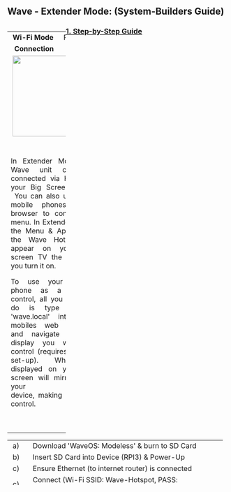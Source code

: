 <h2 id="mcetoc_1cbbra1cc2"><strong>Wave - Extender Mode: (System-Builders&nbsp;Guide)</strong></h2>
<table style="width: 134px; float: left;">
<tbody>
<tr>
<td style="width: 10px; text-align: center;"><strong>Wi-Fi</strong>&nbsp;<strong>Mode</strong></td>
<td style="width: 10px; text-align: center;">Receiver</td>
</tr>
<tr>
<td style="width: 10px; text-align: center;">&nbsp;<strong>Connection</strong></td>
<td style="width: 10px; text-align: center;">HDMI</td>
</tr>
<tr style="text-align: center;">
<td style="width: 20px;" colspan="2">&nbsp;<img src="https://thumb.ibb.co/iw6i2S/mode_2.png" width="185" /></td>
</tr>
<tr style="text-align: center;">
<td style="width: 20px; text-align: justify;" colspan="2">&nbsp;
<p>In Extender Mode the Wave unit can be connected via HDMI to your Big Screen TV -&nbsp;You can also use your mobile phones web-browser&nbsp;to control the menu.&nbsp;In Extender Mode the&nbsp;Menu &amp; Apps from the Wave Hotspot to appear on your big screen TV the moment you turn it on.</p>
<p>To use your mobile phone as a remote control, all you need to do is type 'wave'/ 'wave.local' into your mobiles web browser and navigate to the display you want to control (requires further set-up). What is displayed on&nbsp;your big screen will mirror onto your mobile device,&nbsp;making it easier control.&nbsp;</p>
<p>&nbsp;</p>
</td>
</tr>
</tbody>
</table>
<h3 id="mcetoc_1cbbregpq4"><!-- pagebreak --></h3>
<h3><span style="text-decoration: underline;"><strong>1.&nbsp;Step-by-Step Guide</strong></span></h3>
<table style="height: 103px; width: 494px;">
<tbody>
<tr>
<td style="width: 35px;">&nbsp;a)</td>
<td style="width: 445px;">Download 'WaveOS: Modeless' &amp; burn to SD Card</td>
</tr>
<tr>
<td style="width: 35px;">&nbsp;b)</td>
<td style="width: 445px;">Insert SD Card into Device (RPI3) &amp; Power-Up</td>
</tr>
<tr>
<td style="width: 35px;">&nbsp;c)</td>
<td style="width: 445px;">Ensure Ethernet (to internet&nbsp;router) is connected</td>
</tr>
<tr>
<td style="width: 35px;">&nbsp;c)</td>
<td style="width: 445px;">Connect (Wi-Fi SSID: Wave-Hotspot,&nbsp;PASS: makeitwave)</td>
</tr>
<tr>
<td style="width: 35px;">&nbsp;d)</td>
<td style="width: 445px;">Enter 'xx.xx.xx.11' into web-browser to see Menu</td>
</tr>
<tr>
<td style="width: 35px;">&nbsp;e)</td>
<td style="width: 445px;">Select 'Extender-Mode' to begin. Install takes&nbsp;&gt;1 hour</td>
</tr>
</tbody>
</table>
<p>&nbsp;</p>
